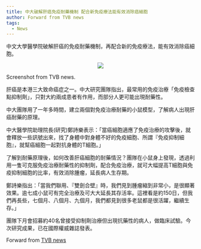 ```yaml
---
title: 中大破解肝癌免疫耐藥機制 配合新免疫療法能有效消除癌細胞
author: Forward from TVB news
tags: 
  - News
---
```


<!-- excerpt start -->
中文大學醫學院破解肝癌的免疫耐藥機制，再配合新的免疫療法，能有效消除癌細胞。

<p align="center" width="60%">
    <img src="https://user-images.githubusercontent.com/81615397/274228162-3caea4b4-dbfc-442a-b72e-4933a8fa4e84.png">
    <figcaption>Screenshot from TVB news.</figcaption>
</p>
<!-- excerpt end -->

肝癌是本港三大致命癌症之一。中大研究團隊指出，最常用的免疫治療「免疫檢查點抑制劑」，只對大約兩成患者有作用，而部分人更可能出現耐藥性。

中大團隊用了一年多時間，建立兩個對免疫治療耐藥的小鼠模型，了解病人出現肝癌耐藥的原理。

中大醫學院助理院長(研究)鄭詩樂表示：「當癌細胞適應了免疫治療的攻擊後，就會釋放一些訊號出來，找了身體中對身體不好的免疫細胞、所謂『免疫抑制細胞』，就幫癌細胞一起對抗身體的T細胞。」

了解到耐藥原理後，如何改善肝癌細胞的耐藥情況？團隊在小鼠身上發現，透過利用一隻可克服免疫治療耐藥性的抑制劑，配合免疫治療，就可大幅提高T細胞與免疫抑制細胞的比率，有效消除腫瘤，延長病人生存期。

鄭詩樂指出：「當我們聯用、『雙劍合壁』時，我們見到腫瘤縮到非常小，是很顯著效果。逾七成小鼠可有完全治療及可大大延長其存活率。這裡看是約150日，但我們再長些，七個月、八個月、九個月，我們都見到很多老鼠都是很活躍，繼續生存。」

團隊下月會招募約40名曾接受抑制劑治療但出現抗藥性的病人，做臨床試驗。今次研究成果，已在國際權威雜誌發表。

Forward from [TVB news](https://news.tvb.com/tc/local/64b00ae7c2ea9a2f9f9821e8/%E6%B8%AF%E6%BE%B3-%E4%B8%AD%E5%A4%A7%E7%A0%B4%E8%A7%A3%E8%82%9D%E7%99%8C%E5%85%8D%E7%96%AB%E8%80%90%E8%97%A5%E6%A9%9F%E5%88%B6%E9%85%8D%E5%90%88%E6%96%B0%E5%85%8D%E7%96%AB%E7%99%82%E6%B3%95%E8%83%BD%E6%9C%89%E6%95%88%E6%B6%88%E9%99%A4%E7%99%8C%E7%B4%B0%E8%83%9E)
